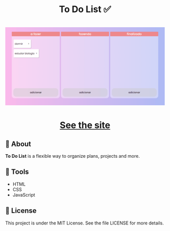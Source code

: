 <h1 align='center'>
To Do List ✅
</h1>

<h1 align='center'>
  <img src="./assets/animationstodolist.gif" />
</h1>
<h1 align='center'><a href="https://ewrtonl.github.io/to-do-list/">See the site</a></h1>

## 📕 About

**To Do List** is a flexible way to organize plans, projects and more.

## 🔨 Tools

- HTML
- CSS
- JavaScript

## 🧾 License

This project is under the MIT License. See the file LICENSE for more details.

